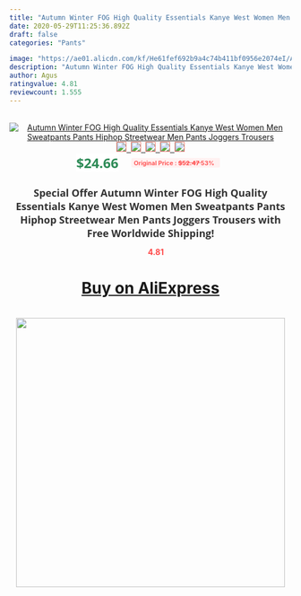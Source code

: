 ```yaml
---
title: "Autumn Winter FOG High Quality Essentials Kanye West Women Men Sweatpants Pants Hiphop Streetwear Men Pants Joggers Trousers"
date: 2020-05-29T11:25:36.892Z
draft: false
categories: "Pants"

image: "https://ae01.alicdn.com/kf/He61fef692b9a4c74b411bf0956e2074eI/Autumn-Winter-FOG-High-Quality-Essentials-Kanye-West-Women-Men-Sweatpants-Pants-Hiphop-Streetwear-Men-Pants.jpg"
description: "Autumn Winter FOG High Quality Essentials Kanye West Women Men Sweatpants Pants Hiphop Streetwear Men Pants Joggers Trousers"
author: Agus
ratingvalue: 4.81
reviewcount: 1.555
---
```

<br>
<div style="text-align: center;">
<a href="https://s.click.aliexpress.com/e/_ADRZ9T" target="_blank" rel="nofollow noopener noreferrer"><img alt="Autumn Winter FOG High Quality Essentials Kanye West Women Men Sweatpants Pants Hiphop Streetwear Men Pants Joggers Trousers" class="magnifier-image" src="https://ae01.alicdn.com/kf/He61fef692b9a4c74b411bf0956e2074eI/Autumn-Winter-FOG-High-Quality-Essentials-Kanye-West-Women-Men-Sweatpants-Pants-Hiphop-Streetwear-Men-Pants.jpg_640x640.jpg">
<br>
<img style="border:1px solid salmon" src="https://ae01.alicdn.com/kf/He61fef692b9a4c74b411bf0956e2074eI/Autumn-Winter-FOG-High-Quality-Essentials-Kanye-West-Women-Men-Sweatpants-Pants-Hiphop-Streetwear-Men-Pants.jpg_120x120.jpg">&nbsp;&nbsp;<img style="border:1px solid salmon" src="https://ae01.alicdn.com/kf/He64c0afc1ce243679225beef73f4b86d7/Autumn-Winter-FOG-High-Quality-Essentials-Kanye-West-Women-Men-Sweatpants-Pants-Hiphop-Streetwear-Men-Pants.jpg_120x120.jpg">&nbsp;&nbsp;<img style="border:1px solid salmon" src="https://ae01.alicdn.com/kf/Hd58eae1ef7d64a8f83ed913d4c43e4cbx/Autumn-Winter-FOG-High-Quality-Essentials-Kanye-West-Women-Men-Sweatpants-Pants-Hiphop-Streetwear-Men-Pants.jpg_120x120.jpg">&nbsp;&nbsp;<img style="border:1px solid salmon" src="https://ae01.alicdn.com/kf/H55b2515144fa4bc0970ed83020e37413N/Autumn-Winter-FOG-High-Quality-Essentials-Kanye-West-Women-Men-Sweatpants-Pants-Hiphop-Streetwear-Men-Pants.jpg_120x120.jpg">&nbsp;&nbsp;<img style="border:1px solid salmon" src="https://ae01.alicdn.com/kf/H35872c05426e40bfb2d05d17adccbcb39/Autumn-Winter-FOG-High-Quality-Essentials-Kanye-West-Women-Men-Sweatpants-Pants-Hiphop-Streetwear-Men-Pants.jpg_120x120.jpg"></a></div><br0>
<div style="text-align: center;"><span style="background-color: white; border: 0px; box-sizing: border-box; color: seagreen; display: inline-block; font-family: &quot;open sans&quot; , &quot;arial&quot; , &quot;helvetica&quot; , sans-serif , &quot;heiti&quot;; font-size: 24px; font-stretch: inherit; font-weight: 700; line-height: inherit; margin: 0px 10px 0px 0px; padding: 0px; vertical-align: middle;">$24.66 </span>
<span style="background: rgb(255 , 241 , 241); border-radius: 3px; border: 0px; box-sizing: border-box; color: #ff4747; display: inline-block; font-family: inherit; font-size: 12px; font-stretch: inherit; font-style: inherit; font-variant: inherit; font-weight: 600; line-height: inherit; margin: 0px; padding: 2px 5px; transform: scale(0.9); vertical-align: middle;">Original Price : <b style="text-decoration: line-through;">$52.47 </b> 53%&nbsp;&nbsp;</span></div>
<h1 style="color: #333333; display: inline-block; font-family: &quot;open sans&quot; , &quot;arial&quot; , &quot;helvetica&quot; , sans-serif , &quot;heiti&quot;; font-size: 18px; font-stretch: inherit; font-weight: 700; text-align: center;">Special Offer Autumn Winter FOG High Quality Essentials Kanye West Women Men Sweatpants Pants Hiphop Streetwear Men Pants Joggers Trousers with Free Worldwide Shipping!</h1>
<div style="color: #ff4747; text-align: center;">
<img src="https://4.bp.blogspot.com/-M0ZcTcb-5uY/XleCXlxnR4I/AAAAAAAAAEc/OrjgMkXV1oMQFaCRZj5HQwOCBcu3w1FegCPcBGAYYCw/s1600/star.png" style="height: 15px;">&nbsp;<b>4.81</b></div>
<div class="button_cont" align="center"><a class="buynow_a" href="https://s.click.aliexpress.com/e/_ADRZ9T" target="_blank" rel="nofollow noopener noreferrer"><H1>Buy on AliExpress</H1></a></div><br>
<div class="separator" style="clear: both; text-align: center;">
<img src="https://lh3.googleusercontent.com/-pTy5HemUv9M/XlePHvY0dAI/AAAAAAAAAE4/0nX5iRUoIWY8eMW9Dpxeirr157OZliDIgCLcBGAsYHQ/s1600/badge.gif" width="480">
</div>
